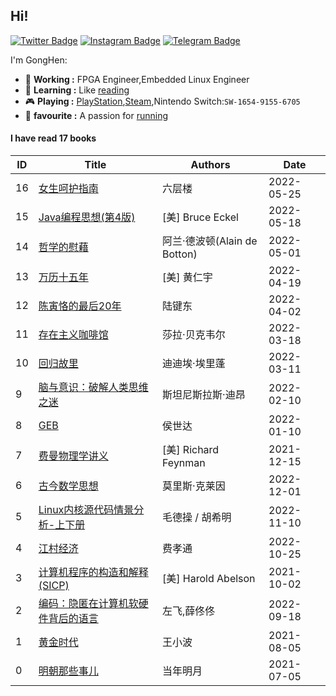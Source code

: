 ## Hi!

[![Twitter Badge](https://img.shields.io/badge/dynamic/json?style=flat-square&label=@GongHen&labelColor=1da1f2&query=%24.data.totalSubs&url=https%3A%2F%2Fapi.spencerwoo.com%2Fsubstats%2F%3Fsource%3Dtwitter%26queryKey%3Dchawyehsu&color=282c34&logo=twitter&logoColor=white&longCache=true)](https://twitter.com/Bonjour_Ar)
[![Instagram Badge](https://img.shields.io/badge/dynamic/json?style=flat-square&labelColor=c13584&label=@GongHen&query=%24.data.totalSubs&url=https%3A%2F%2Fapi.spencerwoo.com%2Fsubstats%2F%3Fsource%3Dinstagram%26queryKey%3Dchawyehsu&logo=instagram&logoColor=white&color=282c34&longCache=true)](https://www.instagram.com/alone_cmj)
[![Telegram Badge](https://img.shields.io/badge/dynamic/json?style=flat-square&label=@GongHen&query=%24.data.totalSubs&url=https%3A%2F%2Fapi.spencerwoo.com%2Fsubstats%2F%3Fsource%3Dtelegram%26queryKey%3Dchawyehsu&logo=telegram&color=282c34&labelColor=0088cc&longCache=true)](https://t.me/s/Alone_cmj)

I'm GongHen:

- 🔭 **Working :** FPGA Engineer,Embedded Linux Engineer
- 📖 **Learning :** Like [reading](https://www.douban.com/people/137566058/)
- 🎮 **Playing :** [PlayStation](http://psnine.com/psnid/axmiao),[Steam](https://steamcommunity.com/id/duanf/),Nintendo Switch:`SW-1654-9155-6705`
- 🏃 **favourite :** A passion for [running](https://run.duanfei.org/)

<!--START_SECTION:my_kindle-->
#### I have read 17 books 

| ID | Title | Authors | Date | 
 | ---- | ---- | ---- | ---- |
| 16 | [女生呵护指南](https://book.douban.com/subject/34462719/) | 六层楼 | 2022-05-25 |
| 15 | [Java编程思想(第4版)](https://book.douban.com/subject/2130190/) | [美] Bruce Eckel | 2022-05-18 |
| 14 | [哲学的慰藉](https://www.amazon.cn/dp/B00JM2HNVG) | 阿兰·德波顿(Alain de Botton) | 2022-05-01 |
| 13 | [万历十五年](https://book.douban.com/subject/1041482/) |  [美] 黄仁宇 | 2022-04-19 |
| 12 | [陈寅恪的最后20年](https://www.amazon.cn/dp/B09DP72L5M) | 陆键东 | 2022-04-02 |
| 11 | [存在主义咖啡馆](https://www.amazon.cn/dp/B07BNC4CDG) | 莎拉·贝克韦尔 | 2022-03-18 |
| 10 | [回归故里](https://www.amazon.cn/dp/B08HYJNTXN) | 迪迪埃·埃里蓬 | 2022-03-11 |
| 9 | [脑与意识：破解人类思维之迷](https://www.amazon.cn/dp/B07K6GV2W1) | 斯坦尼斯拉斯·迪昂 | 2022-02-10 |
| 8 | [GEB](https://book.douban.com/subject/1291204/) | 侯世达 | 2022-01-10 |
| 7 | [费曼物理学讲义](https://www.feynmanlectures.caltech.edu/I_toc.html)| [美] Richard Feynman |2021-12-15|
| 6 | [古今数学思想](https://www.amazon.cn/dp/B07H4DS155) | 莫里斯·克莱因 | 2022-12-01 |
| 5 | [Linux内核源代码情景分析-上下册](https://book.douban.com/subject/1240321/) | 毛德操 / 胡希明 | 2022-11-10 |
| 4 | [江村经济](https://book.douban.com/subject/1325507/) | 费孝通 | 2022-10-25 |
| 3 | [计算机程序的构造和解释(SICP)](https://book.douban.com/subject/1148282/)| [美] Harold Abelson |2021-10-02|
| 2 | [编码：隐匿在计算机软硬件背后的语言](https://www.amazon.cn/dp/B08GC8288R) | 左飞,薛佟佟 | 2022-09-18 |
| 1 | [黄金时代](https://book.douban.com/subject/1089243/)| 王小波 |2021-08-05|
| 0 | [明朝那些事儿](https://book.douban.com/subject/7163250/)| 当年明月 |2021-07-05|

<!--END_SECTION:my_kindle-->
